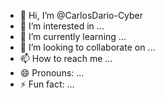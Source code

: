 - 👋 Hi, I’m @CarlosDario-Cyber
- 👀 I’m interested in ...
- 🌱 I’m currently learning ...
- 💞️ I’m looking to collaborate on ...
- 📫 How to reach me ...
- 😄 Pronouns: ...
- ⚡ Fun fact: ...

<!---
CarlosDario-Cyber/CarlosDario-Cyber is a ✨ special ✨ repository because its `README.md` (this file) appears on your GitHub profile.
You can click the Preview link to take a look at your changes.
--->

